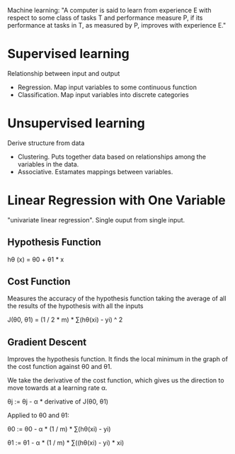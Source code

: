 Machine learning: "A computer is said to learn from experience E with respect to some class of tasks T and performance measure P, if its performance at tasks in T, as measured by P, improves with experience E."

# Supervised learning

Relationship between input and output

- Regression. Map input variables to some continuous function
- Classification. Map input variables into discrete categories

# Unsupervised learning

Derive structure from data

- Clustering. Puts together data based on relationships among the variables in the data.
- Associative. Estamates mappings between variables.

# Linear Regression with One Variable

"univariate linear regression". Single ouput from single input.

## Hypothesis Function

hθ (x) = θ0 + θ1 * x

## Cost Function

Measures the accuracy of the hypothesis function taking the average of all the results of the hypothesis with all the inputs

J(θ0, θ1) = (1 / 2 * m) * ∑(hθ(xi) - yi) ^ 2

## Gradient Descent

Improves the hypothesis function. It finds the local minimum in the graph of the cost function against θ0 and θ1.

We take the derivative of the cost function, which gives us the direction to move towards at a learning rate α.

θj := θj - α * derivative of J(θ0, θ1)

Applied to θ0 and θ1:

θ0 := θ0 - α * (1 / m) * ∑(hθ(xi) - yi)

θ1 := θ1 - α * (1 / m) * ∑((hθ(xi) - yi) * xi)


